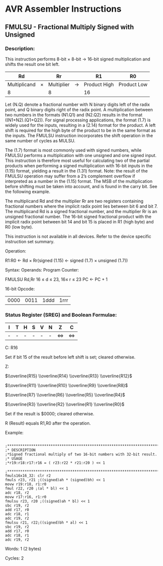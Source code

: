 AVR Assembler Instructions
==========================

FMULSU - Fractional Multiply Signed with Unsigned
-------------------------------------------------

### <a href="" id="N15BB6"></a> Description:

This instruction performs 8-bit × 8-bit → 16-bit signed multiplication and shifts the result one bit left.

| Rd           |     | Rr         |       | R1           | R0          |
|--------------|-----|------------|-------|--------------|-------------|
| Multiplicand | ×   | Multiplier | -&gt; | Product High | Product Low |
| 8            |     | 8          |       | 16           |             |

Let (N.Q) denote a fractional number with N binary digits left of the radix point, and Q binary digits right of the radix point. A multiplication between two numbers in the formats (N1.Q1) and (N2.Q2) results in the format ((N1+N2).(Q1+Q2)). For signal processing applications, the format (1.7) is widely used for the inputs, resulting in a (2.14) format for the product. A left shift is required for the high byte of the product to be in the same format as the inputs. The FMULSU instruction incorporates the shift operation in the same number of cycles as MULSU.

The (1.7) format is most commonly used with signed numbers, while FMULSU performs a multiplication with one unsigned and one signed input. This instruction is therefore most useful for calculating two of the partial products when performing a signed multiplication with 16-bit inputs in the (1.15) format, yielding a result in the (1.31) format. Note: the result of the FMULSU operation may suffer from a 2’s complement overflow if interpreted as a number in the (1.15) format. The MSB of the multiplication before shifting must be taken into account, and is found in the carry bit. See the following example.

The multiplicand Rd and the multiplier Rr are two registers containing fractional numbers where the implicit radix point lies between bit 6 and bit 7. The multiplicand Rd is a signed fractional number, and the multiplier Rr is an unsigned fractional number. The 16-bit signed fractional product with the implicit radix point between bit 14 and bit 15 is placed in R1 (high byte) and R0 (low byte).

This instruction is not available in all devices. Refer to the device specific instruction set summary.

Operation:

R1:R0 ← Rd × Rr(signed (1.15) ← signed (1.7) × unsigned (1.7))

Syntax: Operands: Program Counter:

FMULSU Rd,Rr 16 ≤ d ≤ 23, 16≤ r ≤ 23 PC ← PC + 1

16-bit Opcode:

|      |      |      |      |
|------|------|------|------|
| 0000 | 0011 | 1ddd | 1rrr |

### <a href="" id="N15C51"></a> Status Register (SREG) and Boolean Formulae:

| I   | T   | H   | S   | V   | N   | Z   | C   |
|-----|-----|-----|-----|-----|-----|-----|-----|
| -   | -   | -   | -   | -   | -   | ⇔   | ⇔   |

C: R16

Set if bit 15 of the result before left shift is set; cleared otherwise.

Z:

$\\overline{R15} \\overline{R14} \\overline{R13} \\overline{R12}$

$\\overline{R11} \\overline{R10} \\overline{R9} \\overline{R8}$

$\\overline{R7} \\overline{R6} \\overline{R5} \\overline{R4}$

$\\overline{R3} \\overline{R2} \\overline{R1} \\overline{R0}$

Set if the result is $0000; cleared otherwise.

R (Result) equals R1,R0 after the operation.

Example:

``` programlisting
 ;******************************************************************************
;* DESCRIPTION
;*Signed fractional multiply of two 16-bit numbers with 32-bit result.
;* USAGE
;*r19:r18:r17:r16 = ( r23:r22 * r21:r20 ) << 1
 ;******************************************************************************
fmuls16x16_32: clr r2
fmuls r23, r21 ;((signed)ah * (signed)bh) << 1
movw r19:r18, r1:r0
fmul r22, r20 ;(al * bl) << 1
adc r18, r2
movw r17:r16, r1:r0
fmulsu r23, r20 ;((signed)ah * bl) << 1
sbc r19, r2
add r17, r0
adc r18, r1
adc r19, r2
fmulsu r21, r22;((signed)bh * al) << 1
sbc r19, r2
add r17, r0
adc r18, r1
adc r19, r2
```

Words: 1 (2 bytes)

Cycles: 2
